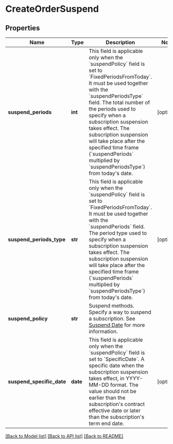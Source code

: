 # CreateOrderSuspend

## Properties
Name | Type | Description | Notes
------------ | ------------- | ------------- | -------------
**suspend_periods** | **int** | This field is applicable only when the &#x60;suspendPolicy&#x60; field is set to &#x60;FixedPeriodsFromToday&#x60;. It must be used together with the &#x60;suspendPeriodsType&#x60; field.   The total number of the periods used to specify when a subscription suspension takes effect. The subscription suspension will take place after the specified time frame (&#x60;suspendPeriods&#x60; multiplied by &#x60;suspendPeriodsType&#x60;) from today&#x27;s date.   | [optional] 
**suspend_periods_type** | **str** | This field is applicable only when the &#x60;suspendPolicy&#x60; field is set to &#x60;FixedPeriodsFromToday&#x60;. It must be used together with the &#x60;suspendPeriods&#x60; field.  The period type used to specify when a subscription suspension takes effect. The subscription suspension will take place after the specified time frame (&#x60;suspendPeriods&#x60; multiplied by &#x60;suspendPeriodsType&#x60;) from today&#x27;s date.   | [optional] 
**suspend_policy** | **str** | Suspend methods. Specify a way to suspend a subscription. See [Suspend Date](https://knowledgecenter.zuora.com/BC_Subscription_Management/Subscriptions/Suspend_a_Subscription#Suspend_Date) for more information.  | 
**suspend_specific_date** | **date** | This field is applicable only when the &#x60;suspendPolicy&#x60; field is set to &#x60;SpecificDate&#x60;.  A specific date when the subscription suspension takes effect, in YYYY-MM-DD format. The value should not be earlier than the subscription&#x27;s contract effective date or later than the subscription&#x27;s term end date.  | [optional] 

[[Back to Model list]](../README.md#documentation-for-models) [[Back to API list]](../README.md#documentation-for-api-endpoints) [[Back to README]](../README.md)

